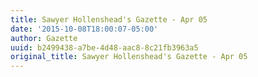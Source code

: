 ```yaml
---
title: Sawyer Hollenshead's Gazette - Apr 05
date: '2015-10-08T18:00:07-05:00'
author: Gazette
uuid: b2499438-a7be-4d48-aac8-8c21fb3963a5
original_title: Sawyer Hollenshead's Gazette - Apr 05
---
```


